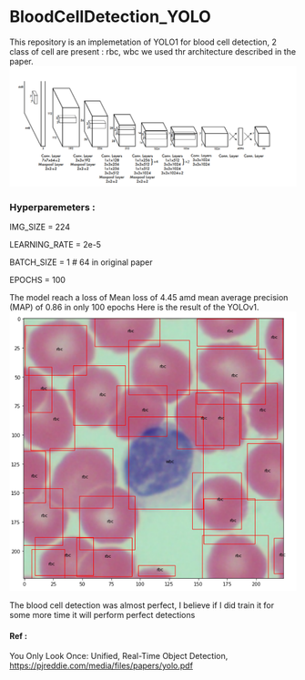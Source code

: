 # BloodCellDetection_YOLO

This repository is an implemetation of YOLO1 for blood cell detection, 2 class of cell are present : rbc, wbc
we used thr architecture described in the paper.
![GitHub Logo](/images/architecture.PNG)

### Hyperparemeters :
IMG_SIZE = 224

LEARNING_RATE = 2e-5

BATCH_SIZE = 1 # 64 in original paper

EPOCHS = 100

The model reach a loss of Mean loss of 4.45 amd mean average precision (MAP) of 0.86 in only 100 epochs
Here is the result of the YOLOv1.
![GitHub Logo](/images/Result.PNG)



The blood cell detection was almost perfect, I believe if I did train it for some more time it will perform perfect detections


#### Ref :
You Only Look Once: Unified, Real-Time Object Detection, https://pjreddie.com/media/files/papers/yolo.pdf
